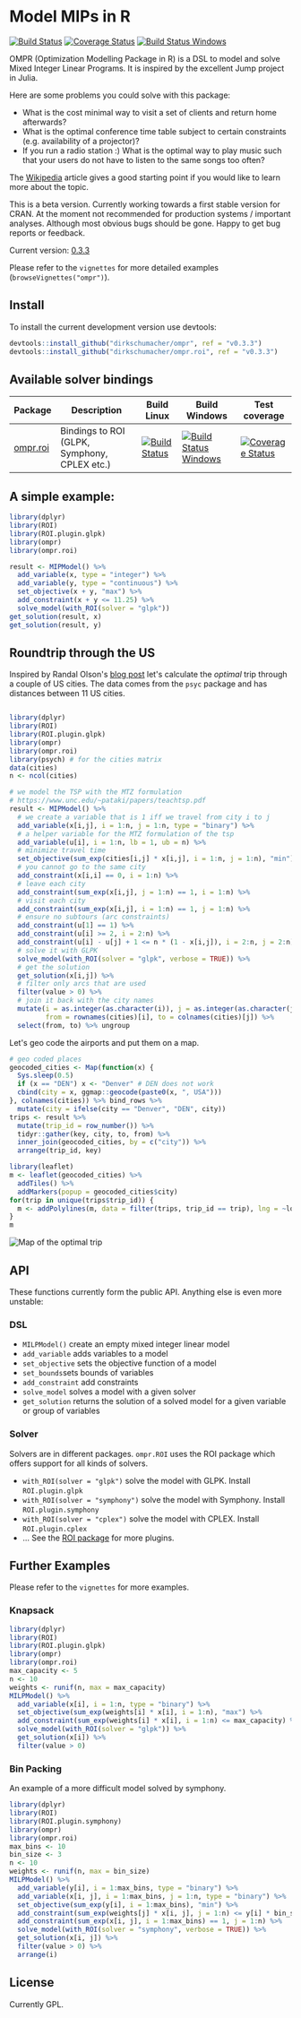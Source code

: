 # Model MIPs in R

[![Build Status](https://travis-ci.org/dirkschumacher/ompr.svg?branch=master)](https://travis-ci.org/dirkschumacher/ompr)
[![Coverage Status](https://coveralls.io/repos/github/dirkschumacher/ompr/badge.svg?branch=master)](https://coveralls.io/github/dirkschumacher/ompr?branch=master)
[![Build Status Windows](https://ci.appveyor.com/api/projects/status/github/dirkschumacher/ompr?branch=master&svg=true)](https://ci.appveyor.com/project/dirkschumacher/ompr)

OMPR (Optimization Modelling Package in R) is a DSL to model and solve Mixed Integer Linear Programs. It is inspired by the excellent Jump project in Julia.

Here are some problems you could solve with this package:
  * What is the cost minimal way to visit a set of clients and return home afterwards?
  * What is the optimal conference time table subject to certain constraints (e.g. availability of a projector)?
  * If you run a radio station :) What is the optimal way to play music such that your users do not have to listen to the same songs too often?
  
The [Wikipedia](https://en.wikipedia.org/wiki/Integer_programming) article gives a good starting point if you would like to learn more about the topic.

This is a beta version. Currently working towards a first stable version for CRAN. At the moment not recommended for production systems / important analyses. Although most obvious bugs should be gone. Happy to get bug reports or feedback. 

Current version: [0.3.3](https://github.com/dirkschumacher/ompr/tree/v0.3.3)

Please refer to the `vignettes` for more detailed examples (`browseVignettes("ompr")`).

## Install

To install the current development version use devtools:

```R 
devtools::install_github("dirkschumacher/ompr", ref = "v0.3.3")
devtools::install_github("dirkschumacher/ompr.roi", ref = "v0.3.3")
```

## Available solver bindings

Package | Description | Build Linux | Build Windows | Test coverage
--- | --- | --- | --- | --- 
[ompr.roi](https://github.com/dirkschumacher/ompr.roi) | Bindings to ROI (GLPK, Symphony, CPLEX etc.) | [![Build Status](https://travis-ci.org/dirkschumacher/ompr.roi.svg?branch=master)](https://travis-ci.org/dirkschumacher/ompr.roi) | [![Build Status Windows](https://ci.appveyor.com/api/projects/status/github/dirkschumacher/ompr.roi?branch=master&svg=true)](https://ci.appveyor.com/project/dirkschumacher/ompr.roi) | [![Coverage Status](https://coveralls.io/repos/github/dirkschumacher/ompr.roi/badge.svg?branch=master)](https://coveralls.io/github/dirkschumacher/ompr.roi?branch=master)


## A simple example:

```R
library(dplyr)
library(ROI)
library(ROI.plugin.glpk)
library(ompr)
library(ompr.roi)

result <- MIPModel() %>%
  add_variable(x, type = "integer") %>%
  add_variable(y, type = "continuous") %>%
  set_objective(x + y, "max") %>%
  add_constraint(x + y <= 11.25) %>%
  solve_model(with_ROI(solver = "glpk")) 
get_solution(result, x)
get_solution(result, y)
```

## Roundtrip through the US

Inspired by Randal Olson's [blog post](http://www.randalolson.com/2015/03/10/computing-the-optimal-road-trip-across-europe/) let's calculate the *optimal* trip through a couple of US cities. The data comes from the `psyc` package and has distances between 11 US cities.

```R

library(dplyr)
library(ROI)
library(ROI.plugin.glpk)
library(ompr)
library(ompr.roi)
library(psych) # for the cities matrix
data(cities)
n <- ncol(cities)

# we model the TSP with the MTZ formulation
# https://www.unc.edu/~pataki/papers/teachtsp.pdf
result <- MIPModel() %>%
  # we create a variable that is 1 iff we travel from city i to j
  add_variable(x[i,j], i = 1:n, j = 1:n, type = "binary") %>%
  # a helper variable for the MTZ formulation of the tsp
  add_variable(u[i], i = 1:n, lb = 1, ub = n) %>% 
  # minimize travel time
  set_objective(sum_exp(cities[i,j] * x[i,j], i = 1:n, j = 1:n), "min") %>%
  # you cannot go to the same city
  add_constraint(x[i,i] == 0, i = 1:n) %>%
  # leave each city
  add_constraint(sum_exp(x[i,j], j = 1:n) == 1, i = 1:n) %>%
  # visit each city
  add_constraint(sum_exp(x[i,j], i = 1:n) == 1, j = 1:n) %>%
  # ensure no subtours (arc constraints)
  add_constraint(u[1] == 1) %>% 
  add_constraint(u[i] >= 2, i = 2:n) %>% 
  add_constraint(u[i] - u[j] + 1 <= n * (1 - x[i,j]), i = 2:n, j = 2:n) %>% 
  # solve it with GLPK
  solve_model(with_ROI(solver = "glpk", verbose = TRUE)) %>% 
  # get the solution
  get_solution(x[i,j]) %>% 
  # filter only arcs that are used
  filter(value > 0) %>% 
  # join it back with the city names
  mutate(i = as.integer(as.character(i)), j = as.integer(as.character(j)), 
         from = rownames(cities)[i], to = colnames(cities)[j]) %>% 
  select(from, to) %>% ungroup
```

Let's geo code the airports and put them on a map.
```R
# geo coded places
geocoded_cities <- Map(function(x) {
  Sys.sleep(0.5)
  if (x == "DEN") x <- "Denver" # DEN does not work
  cbind(city = x, ggmap::geocode(paste0(x, ", USA")))
}, colnames(cities)) %>% bind_rows %>% 
  mutate(city = ifelse(city == "Denver", "DEN", city))
trips <- result %>% 
  mutate(trip_id = row_number()) %>% 
  tidyr::gather(key, city, to, from) %>% 
  inner_join(geocoded_cities, by = c("city")) %>% 
  arrange(trip_id, key)

library(leaflet)
m <- leaflet(geocoded_cities) %>% 
  addTiles() %>% 
  addMarkers(popup = geocoded_cities$city)
for(trip in unique(trips$trip_id)) {
  m <- addPolylines(m, data = filter(trips, trip_id == trip), lng = ~lon, lat = ~lat, group = ~trip_id)
}
m
```
![Map of the optimal trip](https://s3.eu-central-1.amazonaws.com/b6196ceb34f793115675a4bdb7757770/optimal_trip.png)

## API

These functions currently form the public API. Anything else is even more unstable:

### DSL
* `MILPModel()` create an empty mixed integer linear model
* `add_variable` adds variables to a model
* `set_objective` sets the objective function of a model
* `set_bounds`sets bounds of variables
* `add_constraint` add constraints
* `solve_model` solves a model with a given solver
* `get_solution` returns the solution of a solved model for a given variable or group of variables

### Solver

Solvers are in different packages. `ompr.ROI` uses the ROI package which offers support for all kinds of solvers.

* `with_ROI(solver = "glpk")` solve the model with GLPK. Install `ROI.plugin.glpk`
* `with_ROI(solver = "symphony")` solve the model with Symphony. Install `ROI.plugin.symphony`
* `with_ROI(solver = "cplex")` solve the model with CPLEX. Install `ROI.plugin.cplex`
* ... See the [ROI package](https://cran.r-project.org/web/packages/ROI/index.html) for more plugins.

 
## Further Examples

Please refer to the `vignettes` for more examples.

### Knapsack

```R
library(dplyr)
library(ROI)
library(ROI.plugin.glpk)
library(ompr)
library(ompr.roi)
max_capacity <- 5
n <- 10
weights <- runif(n, max = max_capacity)
MILPModel() %>%
  add_variable(x[i], i = 1:n, type = "binary") %>%
  set_objective(sum_exp(weights[i] * x[i], i = 1:n), "max") %>%
  add_constraint(sum_exp(weights[i] * x[i], i = 1:n) <= max_capacity) %>%
  solve_model(with_ROI(solver = "glpk")) %>% 
  get_solution(x[i]) %>% 
  filter(value > 0)
```

### Bin Packing
An example of a more difficult model solved by symphony.

```R
library(dplyr)
library(ROI)
library(ROI.plugin.symphony)
library(ompr)
library(ompr.roi)
max_bins <- 10
bin_size <- 3
n <- 10
weights <- runif(n, max = bin_size)
MILPModel() %>%
  add_variable(y[i], i = 1:max_bins, type = "binary") %>%
  add_variable(x[i, j], i = 1:max_bins, j = 1:n, type = "binary") %>%
  set_objective(sum_exp(y[i], i = 1:max_bins), "min") %>%
  add_constraint(sum_exp(weights[j] * x[i, j], j = 1:n) <= y[i] * bin_size, i = 1:max_bins) %>%
  add_constraint(sum_exp(x[i, j], i = 1:max_bins) == 1, j = 1:n) %>%
  solve_model(with_ROI(solver = "symphony", verbose = TRUE)) %>% 
  get_solution(x[i, j]) %>%
  filter(value > 0) %>%
  arrange(i)
```

## License

Currently GPL.
